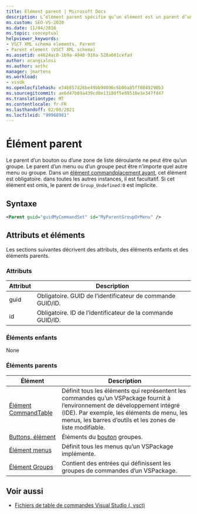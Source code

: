 ```yaml
---
title: Élément parent | Microsoft Docs
description: L’élément parent spécifie qu’un élément est un parent d’un bouton, d’une zone de liste déroulante, d’un menu ou d’un groupe.
ms.custom: SEO-VS-2020
ms.date: 11/04/2016
ms.topic: conceptual
helpviewer_keywords:
- VSCT XML schema elements, Parent
- Parent element (VSCT XML schema)
ms.assetid: e4624ac8-1b9a-4940-910a-528a661cefad
author: acangialosi
ms.author: anthc
manager: jmartens
ms.workload:
- vssdk
ms.openlocfilehash: e34b857d26be49bb98096c6b0ba85ff8049290b3
ms.sourcegitcommit: ae6d47b09a439cd0e13180f5e89510e3e347fd47
ms.translationtype: MT
ms.contentlocale: fr-FR
ms.lasthandoff: 02/08/2021
ms.locfileid: "99968981"
---
```

# <a name="parent-element"></a>Élément parent
Le parent d’un bouton ou d’une zone de liste déroulante ne peut être qu’un groupe. Le parent d’un menu ou d’un groupe peut être n’importe quel autre menu ou groupe. Dans un [élément commandplacement ayant](../extensibility/commandplacement-element.md), cet élément est obligatoire. dans toutes les autres instances, il est facultatif. Si cet élément est omis, le parent de `Group_Undefined:0` est implicite.

## <a name="syntax"></a>Syntaxe

```xml
<Parent guid="guidMyCommandSet" id="MyParentGroupOrMenu" />
```

## <a name="attributes-and-elements"></a>Attributs et éléments
 Les sections suivantes décrivent des attributs, des éléments enfants et des éléments parents.

### <a name="attributes"></a>Attributs

|Attribut|Description|
|---------------|-----------------|
|guid|Obligatoire. GUID de l’identificateur de commande GUID/ID.|
|id|Obligatoire. ID de l’identificateur de la commande GUID/ID.|

### <a name="child-elements"></a>Éléments enfants
 None

### <a name="parent-elements"></a>Éléments parents

|Élément|Description|
|-------------|-----------------|
|[Élément CommandTable](../extensibility/commandtable-element.md)|Définit tous les éléments qui représentent les commandes qu’un VSPackage fournit à l’environnement de développement intégré (IDE). Par exemple, les éléments de menu, les menus, les barres d’outils et les zones de liste modifiable.|
|[Buttons, élément](../extensibility/buttons-element.md)|Éléments du [bouton](../extensibility/button-element.md) groupes.|
|[Élément menus](../extensibility/menus-element.md)|Définit tous les menus qu’un VSPackage implémente.|
|[Élément Groups](../extensibility/groups-element.md)|Contient des entrées qui définissent les groupes de commandes d’un VSPackage.|

## <a name="see-also"></a>Voir aussi
- [Fichiers de table de commandes Visual Studio (. vsct)](../extensibility/internals/visual-studio-command-table-dot-vsct-files.md)
